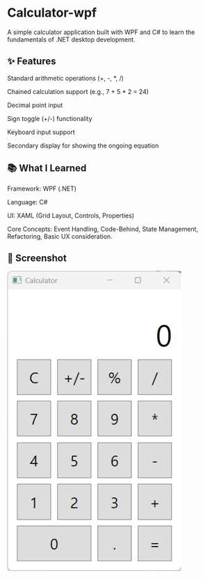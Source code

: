 ﻿# Calculator-wpf
A simple calculator application built with WPF and C# to learn the fundamentals of .NET desktop development.

## ✨ Features
Standard arithmetic operations (+, -, *, /)

Chained calculation support (e.g., 7 + 5 * 2 = 24)

Decimal point input

Sign toggle (+/-) functionality

Keyboard input support

Secondary display for showing the ongoing equation

## 📚 What I Learned
Framework: WPF (.NET)

Language: C#

UI: XAML (Grid Layout, Controls, Properties)

Core Concepts: Event Handling, Code-Behind, State Management, Refactoring, Basic UX consideration.

## 📸 Screenshot
<img src="screenshot.png" alt="WpfCalculator Screenshot" width="400"/>
